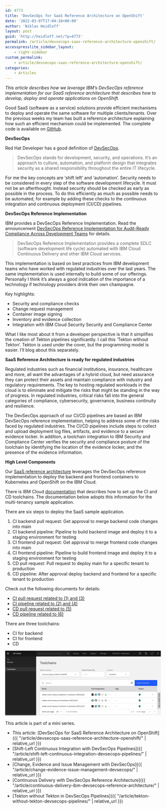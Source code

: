 ```yaml
---
id: 4773
title: 'DevSecOps for SaaS Reference Architecture on OpenShift'
date: '2022-03-07T17:04:28+00:00'
author: 'Niklas Heidloff'
layout: post
guid: 'http://heidloff.net/?p=4773'
permalink: /article/devsecops-saas-reference-architecture-openshift/
accesspresslite_sidebar_layout:
    - right-sidebar
custom_permalink:
    - article/devsecops-saas-reference-architecture-openshift/
categories:
    - Articles
---
```


*This article describes how we leverage IBM’s DevSecOps reference implementation for our SaaS reference architecture that describes how to develop, deploy and operate applications on OpenShift.*

Good SaaS (software as a service) solutions provide efficient mechanisms to deploy and operate the same software for multiple clients/tenants. Over the previous weeks my team has built a reference architecture explaining how such an efficient mechanism could be implemented. The complete code is available on [GitHub](https://github.com/IBM/multi-tenancy).

**DevSecOps**

Red Hat Developer has a good definition of [DevSecOps](https://www.redhat.com/en/topics/devops/what-is-devsecops).

> DevSecOps stands for development, security, and operations. It’s an approach to culture, automation, and platform design that integrates security as a shared responsibility throughout the entire IT lifecycle.

For me the key concepts are ‘shift left’ and ‘automation’. Security needs to be considered in every step of the software development lifecycle. It must not be an afterthought. Instead security should be checked as early as possible in the process. To do this efficiently as much as possible needs to be automated, for example by adding these checks to the continuous integration and continuous deployment (CI/CD) pipelines.

**DevSecOps Reference Implementation**

IBM provides a DevSecOps Reference Implementation. Read the announcement [DevSecOps Reference Implementation for Audit-Ready Compliance Across Development Teams](https://www.ibm.com/cloud/blog/announcements/devsecops-reference-implementation-for-audit-ready-compliance-across-development-teams) for details.

> DevSecOps Reference Implementation provides a complete SDLC (software development life cycle) automated with IBM Cloud Continuous Delivery and other IBM Cloud services.

This implementation is based on best practices from IBM development teams who have worked with regulated industries over the last years. The same implementation is used internally to build some of our offerings. Personally I think it’s always a good indication of the importance of a technology if technology providers drink their own champagne.

Key highlights:

- Security and compliance checks
- Change request management
- Container image signing
- Inventory and evidence collection
- Integration with IBM Cloud Security Security and Compliance Center

What I like most about it from a developer perspective is that it simplifies the creation of Tekton pipelines significantly. I call this ‘Tekton without Tekton’. Tekton is used under the cover, but the programming model is easier. I’ll blog about this separately.

**SaaS Reference Architecture is ready for regulated industries**

Regulated industries such as financial institutions, insurance, healthcare and more, all want the advantages of a hybrid cloud, but need assurance they can protect their assets and maintain compliance with industry and regulatory requirements. The key to hosting regulated workloads in the cloud is to eliminate and mitigate the risks that might be standing in the way of progress. In regulated industries, critical risks fall into the general categories of compliance, cybersecurity, governance, business continuity and resilience.

The DevSecOps approach of our CI/CD pipelines are based an IBM DevSecOps reference implementation, helping to address some of the risks faced by regulated industries. The CI/CD pipelines include steps to collect and upload deployment log files, artifacts, and evidence to a secure evidence locker. In addition, a toolchain integration to IBM Security and Compliance Center verifies the security and compliance posture of the toolchain by identifying the location of the evidence locker, and the presence of the evidence information.

**High Level Components**

Our [SaaS reference architecture](https://github.com/IBM/multi-tenancy) leverages the DevSecOps reference implementation to deploy the backend and frontend containers to Kubernetes and OpenShift on the IBM Cloud.

There is IBM Cloud [documentation](https://cloud.ibm.com/docs/devsecops?topic=devsecops-tutorial-cd-devsecops) that describes how to set up the CI and CD toolchains. The documentation below adopts this information for the multi-tenancy sample application.

There are six steps to deploy the SaaS sample application.

1. CI backend pull request: Get approval to merge backend code changes into main
2. CI backend pipeline: Pipeline to build backend image and deploy it to a staging environment for testing
3. CI frontend pull request: Get approval to merge frontend code changes into main
4. CI frontend pipeline: Pipeline to build frontend image and deploy it to a staging environment for testing
5. CD pull request: Pull request to deploy main for a specific tenant to production
6. CD pipeline: After approval deploy backend and frontend for a specific tenant to production

Check out the following documents for details:

- [CI pull request related to (1) and (3)](https://github.com/IBM/multi-tenancy-documentation/blob/main/documentation/kubernetes-via-ibm-kubernetes-service-and-ibm-openshift/ci-pull-request.md)
- [CI pipeline related to (2) and (4)](https://github.com/IBM/multi-tenancy-documentation/blob/main/documentation/kubernetes-via-ibm-kubernetes-service-and-ibm-openshift/ci-pipeline.md)
- [CD pull request related to (5)](https://github.com/IBM/multi-tenancy-documentation/blob/main/documentation/kubernetes-via-ibm-kubernetes-service-and-ibm-openshift/cd-pull-request.md)
- [CD pipeline related to (6)](https://github.com/IBM/multi-tenancy-documentation/blob/main/documentation/kubernetes-via-ibm-kubernetes-service-and-ibm-openshift/cd-pipeline.md)

There are three toolchains:

- CI for backend
- CI for frontend
- CD

![image](/assets/img/2022/03/Screenshot-2022-03-07-at-17.25.13.png)

This article is part of a mini series.

- This article: [DevSecOps for SaaS Reference Architecture on OpenShift]({{ "/article/devsecops-saas-reference-architecture-openshift/" | relative_url }})
- [Shift-Left Continuous Integration with DevSecOps Pipelines]({{ "/article/shift-left-continuous-integration-devsecops-pipelines/" | relative_url }})
- [Change, Evidence and Issue Management with DevSecOps]({{ "/article/change-evidence-issue-management-devsecops/" | relative_url }})
- [Continuous Delivery with DevSecOps Reference Architecture]({{ "/article/continuous-delivery-ibm-devsecops-reference-architecture/" | relative_url }})
- [Tekton without Tekton in DevSecOps Pipelines]({{ "/article/tekton-without-tekton-devsecops-pipelines/" | relative_url }})